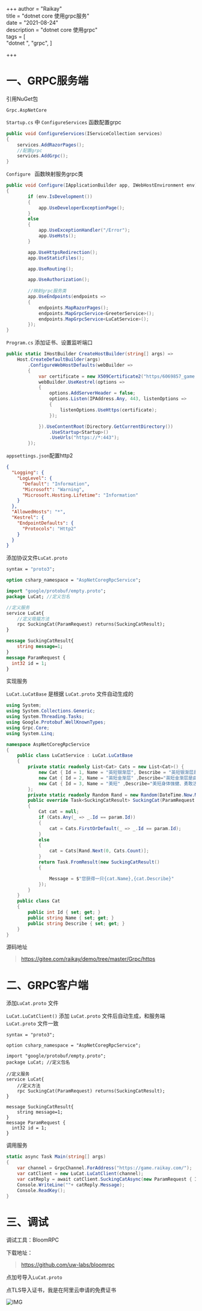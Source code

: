 +++
author = "Raikay"  
title = "dotnet core 使用grpc服务"  
date = "2021-08-24"  
description = "dotnet core 使用grpc"  
tags = [  
    "dotnet ",  "grpc", 
]  

+++

# 一、GRPC服务端

引用NuGet包

```
Grpc.AspNetCore
```

`Startup.cs`  中 `ConfigureServices`  函数配置grpc

```c#
public void ConfigureServices(IServiceCollection services)
{
    services.AddRazorPages();
    //配置grpc
    services.AddGrpc();
}
```

`Configure `  函数映射服务grpc类

```c#
public void Configure(IApplicationBuilder app, IWebHostEnvironment env)
{
        if (env.IsDevelopment())
        {
            app.UseDeveloperExceptionPage();
        }
        else
        {
            app.UseExceptionHandler("/Error");
            app.UseHsts();
        }

        app.UseHttpsRedirection();
        app.UseStaticFiles();

        app.UseRouting();

        app.UseAuthorization();
        
		//映射grpc服务类
        app.UseEndpoints(endpoints =>
        {
            endpoints.MapRazorPages();
            endpoints.MapGrpcService<GreeterService>();
            endpoints.MapGrpcService<LuCatService>();
        });
}
```

`Program.cs` 添加证书、设置监听端口  

```c#
public static IHostBuilder CreateHostBuilder(string[] args) =>
    Host.CreateDefaultBuilder(args)
        .ConfigureWebHostDefaults(webBuilder =>
        {
            var certificate = new X509Certificate2("https/6069857_game.raikay.com.pfx", "aE14DALS");
            webBuilder.UseKestrel(options =>
            {
                options.AddServerHeader = false;
                options.Listen(IPAddress.Any, 443, listenOptions =>
                {
                    listenOptions.UseHttps(certificate);
                });

            }).UseContentRoot(Directory.GetCurrentDirectory())
                .UseStartup<Startup>()
                .UseUrls("https://*:443");
        });
```

`appsettings.json`配置http2  

```json
{
  "Logging": {
    "LogLevel": {
      "Default": "Information",
      "Microsoft": "Warning",
      "Microsoft.Hosting.Lifetime": "Information"
    }
  },
  "AllowedHosts": "*",
  "Kestrel": {
    "EndpointDefaults": {
      "Protocols": "Http2"
    }
  }
}
```

添加协议文件`LuCat.proto ` 

```protobuf
syntax = "proto3";

option csharp_namespace = "AspNetCoregRpcService";

import "google/protobuf/empty.proto";
package LuCat; //定义包名

//定义服务
service LuCat{
    //定义吸猫方法
	rpc SuckingCat(ParamRequest) returns(SuckingCatResult);
}

message SuckingCatResult{
	string message=1;
}
message ParamRequest {
  int32 id = 1;
}
```

实现服务  

`LuCat.LuCatBase` 是根据  `LuCat.proto` 文件自动生成的  

```c#
using System;
using System.Collections.Generic;
using System.Threading.Tasks;
using Google.Protobuf.WellKnownTypes;
using Grpc.Core;
using System.Linq;

namespace AspNetCoregRpcService
{
    public class LuCatService : LuCat.LuCatBase
    {
        private static readonly List<Cat> Cats = new List<Cat>() {
            new Cat { Id = 1, Name = "英短银渐层", Describe = "英短银渐层是由英国短毛猫与金吉拉猫繁育而来" },
            new Cat { Id = 2, Name = "英短金渐层" ,Describe="英短金渐层是由英短蓝猫改良而来"},
            new Cat { Id = 3, Name = "美短" ,Describe="美短身体强健、勇敢活泼。"}
        };
        private static readonly Random Rand = new Random(DateTime.Now.Millisecond);
        public override Task<SuckingCatResult> SuckingCat(ParamRequest param, ServerCallContext context)
        {
            Cat cat = null;
            if (Cats.Any(_ => _.Id == param.Id))
            {
                cat = Cats.FirstOrDefault(_ => _.Id == param.Id);
            }
            else
            {
                cat = Cats[Rand.Next(0, Cats.Count)];
            }
            return Task.FromResult(new SuckingCatResult()
            {

                Message = $"您获得一只{cat.Name},{cat.Describe}"
            });
        }
    }
    public class Cat
    {
        public int Id { set; get; }
        public string Name { set; get; }
        public string Describe { set; get; }
    }
}
```

源码地址  

>  https://gitee.com/raikay/demo/tree/master/Grpc/https



# 二、GRPC客户端

添加`LuCat.proto` 文件  

`LuCat.LuCatClient()`  添加  `LuCat.proto`  文件后自动生成，和服务端  `LuCat.proto`  文件一致  

```
syntax = "proto3";

option csharp_namespace = "AspNetCoregRpcService";

import "google/protobuf/empty.proto";
package LuCat; //定义包名

//定义服务
service LuCat{
    //定义方法
	rpc SuckingCat(ParamRequest) returns(SuckingCatResult);
}

message SuckingCatResult{
	string message=1;
}
message ParamRequest {
  int32 id = 1;
}
```

调用服务

```c#
static async Task Main(string[] args)
{
    var channel = GrpcChannel.ForAddress("https://game.raikay.com/");
    var catClient = new LuCat.LuCatClient(channel);
    var catReply = await catClient.SuckingCatAsync(new ParamRequest { Id=0});
    Console.WriteLine(""+ catReply.Message);
    Console.ReadKey();
}
```



# 三、调试

调试工具：BloomRPC

下载地址：

> https://github.com/uw-labs/bloomrpc

点加号导入`LuCat.proto`

点TLS导入证书，我是在阿里云申请的免费证书

![IMG](https://gitee.com/imgrep001/m1/raw/master/2021/08/26/20210826111839.png)

